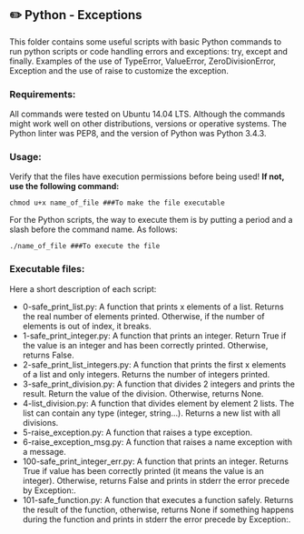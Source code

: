 ## :pencil2: Python - Exceptions
This folder contains some useful scripts with basic Python commands to run python scripts or code handling errors and exceptions: try, except and finally. Examples of the use of TypeError, ValueError, ZeroDivisionError, Exception and the use of raise to customize the exception.

### Requirements:
All commands were tested on Ubuntu 14.04 LTS. Although the commands might work well on other distributions, versions or operative systems. The Python linter was PEP8, and the version of Python was Python 3.4.3. 

### Usage:
Verify that the files have execution permissions before being used! **If not, use the following command:**

    chmod u+x name_of_file ###To make the file executable

For the Python scripts, the way to execute them is by putting a period and a slash before the command name. As follows:

    ./name_of_file ###To execute the file

### Executable files:

Here a short description of each script:
+ 0-safe_print_list.py: A  function that prints x elements of a list. Returns the real number of elements printed. Otherwise, if the number of elements is out of index, it breaks.
+ 1-safe_print_integer.py: A function that prints an integer. Return True if the value is an integer and has been correctly printed. Otherwise, returns False.
+ 2-safe_print_list_integers.py: A function that prints the first x elements of a list and only integers. Returns the number of integers printed.
+ 3-safe_print_division.py: A function that divides 2 integers and prints the result. Return the value of the division. Otherwise, returns None.
+ 4-list_division.py: A function that divides element by element 2 lists. The list can contain any type (integer, string...). Returns a new list with all divisions.
+ 5-raise_exception.py: A function that raises a type exception.
+ 6-raise_exception_msg.py: A function that raises a name exception with a message.
+ 100-safe_print_integer_err.py: A function that prints an integer. Returns True if value has been correctly printed (it means the value is an integer). Otherwise, returns False and prints in stderr the error precede by Exception:.
+ 101-safe_function.py: A function that executes a function safely. Returns the result of the function, otherwise, returns None if something happens during the function and prints in stderr the error precede by Exception:.
<!--stackedit_data:
eyJoaXN0b3J5IjpbLTE3NDk5MzYwNjRdfQ==
-->